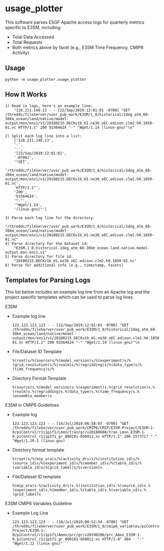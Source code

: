 # usage_plotter

This software parses ESGF Apache access logs for quarterly metrics specific to E3SM, including:

- Total Data Accessed
- Total Requests
- Both metrics above by facet (e.g., E3SM Time Frequency, CMIP6 Activity)

## Usage

    python -m usage_plotter.usage_plotter

## How It Works

    1) Read in logs, here's an example line:
        "128.211.148.13 - - [22/Sep/2019:12:01:01 -0700] "GET /thredds/fileServer/user_pub_work/E3SM/1_0/historical/1deg_atm_60-30km_ocean/land/native/model-output/mon/ens1/v1/20180215.DECKv1b_H1.ne30_oEC.edison.clm2.h0.1850-01.nc HTTP/1.1" 200 91564624 "-" "Wget/1.14 (linux-gnu)"\n"

    2) Split each log line into a list:
        ['128.211.148.13',
        '-',
        '-',
        '[22/Sep/2019:12:01:01',
        '-0700]',
        '"GET',
        '/thredds/fileServer/user_pub_work/E3SM/1_0/historical/1deg_atm_60-30km_ocean/land/native/model-output/mon/ens1/v1/20180215.DECKv1b_H1.ne30_oEC.edison.clm2.h0.1850-01.nc',
        'HTTP/1.1"',
        '200',
        '91564624',
        '"-"',
        '"Wget/1.14',
        '(linux-gnu)"']

    3) Parse each log line for the directory:
        "/thredds/fileServer/user_pub_work/E3SM/1_0/historical/1deg_atm_60-30km_ocean/land/native/model-output/mon/ens1/v1/20180215.DECKv1b_H1.ne30_oEC.edison.clm2.h0.1850-01.nc"
    4) Parse directory for the dataset id:
        "E3SM.1_0.historical.1deg_atm_60-30km_ocean.land.native.model-output.mon.ens1.v1"
    5) Parse directory for file id:
        "20180215.DECKv1b_H1.ne30_oEC.edison.clm2.h0.1850-01.nc"
    6) Parse for additional info (e.g., timestamp, facets)

## Templates for Parsing Logs

This list below includes an example log line from an Apache log and the project specific templates which can be used to parse log lines.

E3SM

- Example log line

      123.123.123.123 - - [22/Sep/2019:12:01:01 -0700] "GET /thredds/fileServer/user_pub_work/E3SM/1_0/historical/1deg_atm_60-30km_ocean/land/native/model-output/mon/ens1/v1/20180215.DECKv1b_H1.ne30_oEC.edison.clm2.h0.1850-01.nc HTTP/1.1" 200 91564624 "-" "Wget/1.14 (linux-gnu)"\n

- File/Dataset ID Template

      %(root)s/%(source)s/%(model_version)s/%(experiment)s/%(grid_resolution)s/%(realm)s/%(regridding)s/%(data_type)s/%(time_frequency)s/%

- Directory Format Template

      %(source)s.%(model_version)s.%(experiment)s.%(grid_resolution)s.%(realm)s.%(regridding)s.%(data_type)s.%(time_frequency)s.%(ensemble_member)s

E3SM in CMIP6 Guidelines

- Example log

      123.123.123.123 - - [14/Jul/2019:06:58:07 -0700] "GET /thredds/fileServer/user_pub_work/CMIP6/CMIP/E3SM-Project/E3SM-1-0/piControl/r1i1p1f1/Lmon/tran/gr/v20180608/tran_Lmon_E3SM-1-0_piControl_r1i1p1f1_gr_000101-050012.nc HTTP/1.1" 206 1573717 "-" "Wget/1.20.1 (linux-gnu)

- Directory format template

      %(root)s/%(mip_era)s/%(activity_drs)s/%(institution_id)s/%(source_id)s/%(experiment_id)s/%(member_id)s/%(table_id)s/%(variable_id)s/%(grid_label)s/%(version)s

- File/Dateset ID template

      %(mip_era)s.%(activity_drs)s.%(institution_id)s.%(source_id)s.%(experiment_id)s.%(member_id)s.%(table_id)s.%(variable_id)s.%(grid_label)s

E3SM CMIP6 Variables Guideline

- Example Log Line

      123.123.123.123 - - [18/Jul/2019:00:52:54 -0700] "GET /thredds/fileServer/user_pub_work/E3SM/1_0/cmip6_variables/piControl/CMIP6/CMIP/E3SM-Project/E3SM-1-0/piControl/r1i1p1f1/Amon/prc/gr/v20190206/prc_Amon_E3SM-1-0_piControl_r1i1p1f1_gr_000101-050012.nc HTTP/1.0" 404 - "-" "Wget/1.12 (linux-gnu)"

